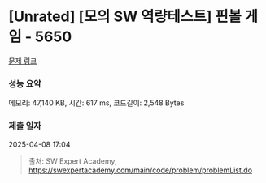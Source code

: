 # [Unrated] [모의 SW 역량테스트] 핀볼 게임 - 5650 

[문제 링크](https://swexpertacademy.com/main/code/problem/problemDetail.do?contestProbId=AWXRF8s6ezEDFAUo) 

### 성능 요약

메모리: 47,140 KB, 시간: 617 ms, 코드길이: 2,548 Bytes

### 제출 일자

2025-04-08 17:04



> 출처: SW Expert Academy, https://swexpertacademy.com/main/code/problem/problemList.do